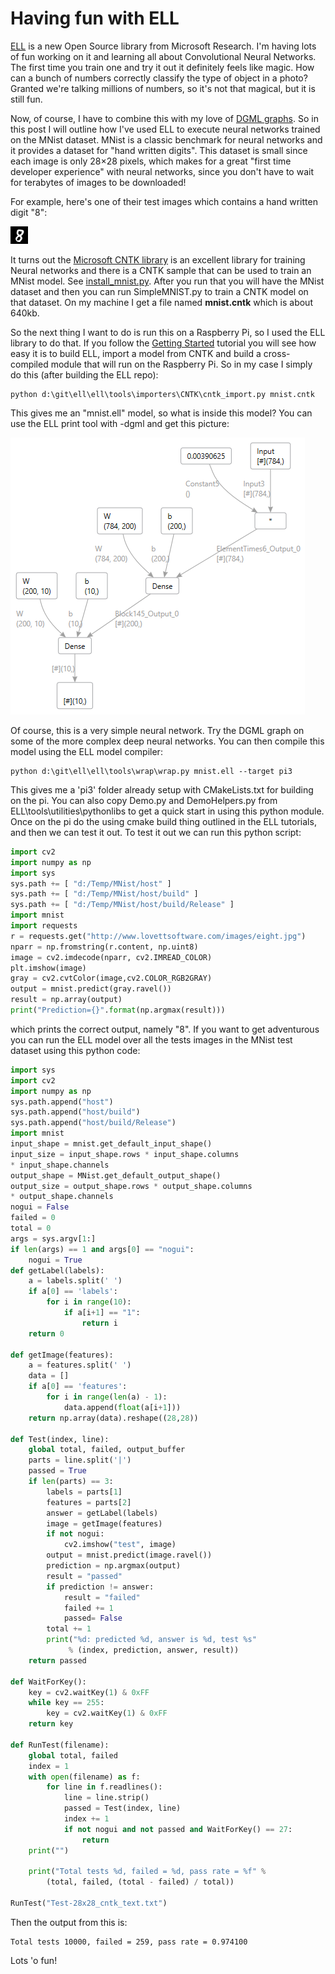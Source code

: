
# Having fun with ELL

[ELL](https://github.com/Microsoft/ELL/) is a new Open Source library from Microsoft Research.  I'm having lots of fun working on it and learning all about Convolutional Neural Networks.  The first time you train one and try it out it definitely feels like magic.  How can a bunch of numbers correctly classify the type of object in a photo?  Granted we're talking millions of numbers, so it's not that magical, but it is still fun.

Now, of course, I have to combine this with my love of [DGML graphs](http://lovettsoftware.com/wordpress/?p=30). So in this post I will outline how I've used ELL to execute neural networks trained on the MNist dataset.  MNist is a classic benchmark for neural networks and it provides a dataset for "hand written digits".  This dataset is small since each image is only 28×28 pixels, which makes for a great "first time developer experience" with neural networks, since you don't have to wait for terabytes of images to be downloaded!

For example, here's one of their test images which contains a hand written digit "8":

![eight](eight.jpg)

It turns out the [Microsoft CNTK library](https://github.com/Microsoft/CNTK) is an excellent library for training  Neural networks and there is a CNTK sample that can be used to train an MNist model.  See [install_mnist.py](https://github.com/Microsoft/CNTK/blob/c9b03e49b3e19fca448ff960acda76417ab4dbe8/Examples/Image/DataSets/MNIST/install_mnist.py).  After you run that you will have the MNist dataset and then you can run SimpleMNIST.py to train a CNTK model on that dataset.   On my machine I get a file named **mnist.cntk** which is about 640kb.

So the next thing I want to do is run this on a Raspberry Pi, so I used the ELL library to do that.  If you follow the [Getting Started](https://microsoft.github.io/ELL/tutorials/Getting-started-with-image-classification-on-the-Raspberry-Pi/) tutorial you will see how easy it is to build ELL, import a model from CNTK and build a cross-compiled module that will run on the Raspberry Pi.  So in my case I simply do this (after building the ELL repo):
```
python d:\git\ell\ell\tools\importers\CNTK\cntk_import.py mnist.cntk
```
This gives me an "mnist.ell" model, so what is inside this model? You can use the ELL print tool with -dgml and get this picture:

![MNistModel](MNistModel.png)

Of course, this is a very simple neural network.  Try the DGML graph on some of the more complex deep neural networks.   You can then compile this model using the ELL model compiler:

```
python d:\git\ell\ell\tools\wrap\wrap.py mnist.ell --target pi3
```

This gives me a 'pi3' folder already setup with CMakeLists.txt for building on the pi.  You can also copy Demo.py and DemoHelpers.py from ELL\tools\utilities\pythonlibs to get a quick start in using this python module.  Once on the pi do the using cmake build thing outlined in the ELL tutorials, and then we can test it out.
To test it out we can run this python script:

```python
import cv2
import numpy as np
import sys
sys.path += [ "d:/Temp/MNist/host" ]
sys.path += [ "d:/Temp/MNist/host/build" ]
sys.path += [ "d:/Temp/MNist/host/build/Release" ]
import mnist
import requests
r = requests.get("http://www.lovettsoftware.com/images/eight.jpg")
nparr = np.fromstring(r.content, np.uint8)
image = cv2.imdecode(nparr, cv2.IMREAD_COLOR)
plt.imshow(image)
gray = cv2.cvtColor(image,cv2.COLOR_RGB2GRAY)
output = mnist.predict(gray.ravel())
result = np.array(output)
print("Prediction={}".format(np.argmax(result)))
```

which prints the correct output, namely "8".
If you want to get adventurous you can run the ELL model over all the tests images in the MNist test dataset using this python code:

```python
import sys
import cv2
import numpy as np
sys.path.append("host")
sys.path.append("host/build")
sys.path.append("host/build/Release")
import mnist
input_shape = mnist.get_default_input_shape()
input_size = input_shape.rows * input_shape.columns
* input_shape.channels
output_shape = MNist.get_default_output_shape()
output_size = output_shape.rows * output_shape.columns
* output_shape.channels
nogui = False
failed = 0
total = 0
args = sys.argv[1:]
if len(args) == 1 and args[0] == "nogui":
    nogui = True
def getLabel(labels):
    a = labels.split(' ')
    if a[0] == 'labels':       
        for i in range(10):
            if a[i+1] == "1":
                return i
    return 0
 
def getImage(features):
    a = features.split(' ')
    data = []
    if a[0] == 'features':       
        for i in range(len(a) - 1):
            data.append(float(a[i+1]))
    return np.array(data).reshape((28,28))
 
def Test(index, line):
    global total, failed, output_buffer
    parts = line.split('|')
    passed = True
    if len(parts) == 3:
        labels = parts[1]
        features = parts[2]
        answer = getLabel(labels)
        image = getImage(features)
        if not nogui:
            cv2.imshow("test", image)
        output = mnist.predict(image.ravel())
        prediction = np.argmax(output)
        result = "passed"
        if prediction != answer:
            result = "failed"
            failed += 1
            passed= False
        total += 1
        print("%d: predicted %d, answer is %d, test %s"
             % (index, prediction, answer, result))
    return passed
 
def WaitForKey():
    key = cv2.waitKey(1) & 0xFF
    while key == 255:
        key = cv2.waitKey(1) & 0xFF
    return key
 
def RunTest(filename):
    global total, failed
    index = 1
    with open(filename) as f:
        for line in f.readlines():
            line = line.strip()
            passed = Test(index, line)
            index += 1
            if not nogui and not passed and WaitForKey() == 27:
                return
    print("")
 
    print("Total tests %d, failed = %d, pass rate = %f" % 
        (total, failed, (total - failed) / total))
 
RunTest("Test-28x28_cntk_text.txt") 
```
 
Then the output from this is:
```
Total tests 10000, failed = 259, pass rate = 0.974100
```

Lots 'o fun!